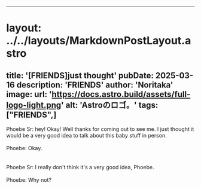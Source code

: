 
---
# layout: ../../layouts/MarkdownPostLayout.astro
title: '[FRIENDS]just thought'
pubDate: 2025-03-16
description: 'FRIENDS'
author: 'Noritaka'
image:
    url: 'https://docs.astro.build/assets/full-logo-light.png'
    alt: 'Astroのロゴ。'
tags: ["FRIENDS",]
---

Phoebe Sr: hey! Okay! Well thanks for coming out to see me. I just thought it would be a very good idea to talk about this baby stuff in person.<br>
<br>
Phoebe: Okay.<br>
<br>
<br>
Phoebe Sr: I really don't think it's a very good idea, Phoebe.<br><br>
Phoebe: Why not?<br>

